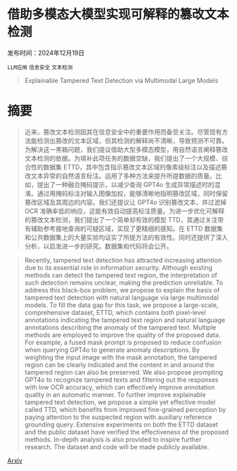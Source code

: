# 借助多模态大模型实现可解释的篡改文本检测

发布时间：2024年12月19日

`LLM应用` `信息安全` `文本检测`

> Explainable Tampered Text Detection via Multimodal Large Models

# 摘要

> 近来，篡改文本检测因其在信息安全中的重要作用而备受关注。尽管现有方法能检测出篡改的文本区域，但其检测的解释尚不清晰，导致预测不可靠。为解决这一黑箱问题，我们提议借助大型多模态模型，用自然语言阐释篡改文本检测的依据。为填补此项任务的数据空缺，我们提出了一个大规模、综合性的数据集 ETTD，其中包含指示篡改文本区域的像素级标注以及描述篡改文本异常的自然语言标注。运用了多种方法来提升所提数据的质量。比如，提出了一种融合掩码提示，以减少查询 GPT4o 生成异常描述时的混淆。通过用掩码标注对输入图像加权，能够清晰地指明篡改区域，同时保留篡改区域及其周边的内容。我们还提议让 GPT4o 识别篡改文本，并过滤掉 OCR 准确率低的响应，这能有效自动提高标注质量。为进一步优化可解释的篡改文本检测，我们提出了一个简单却有效的模型 TTD，其通过关注带有辅助参考接地查询的可疑区域，实现了更精细的感知。在 ETTD 数据集和公共数据集上的大量实验均证实了所提方法的有效性。同时还提供了深入分析，以启发进一步的研究。数据集和代码将会公开。

> Recently, tampered text detection has attracted increasing attention due to its essential role in information security. Although existing methods can detect the tampered text region, the interpretation of such detection remains unclear, making the prediction unreliable. To address this black-box problem, we propose to explain the basis of tampered text detection with natural language via large multimodal models. To fill the data gap for this task, we propose a large-scale, comprehensive dataset, ETTD, which contains both pixel-level annotations indicating the tampered text region and natural language annotations describing the anomaly of the tampered text. Multiple methods are employed to improve the quality of the proposed data. For example, a fused mask prompt is proposed to reduce confusion when querying GPT4o to generate anomaly descriptions. By weighting the input image with the mask annotation, the tampered region can be clearly indicated and the content in and around the tampered region can also be preserved. We also propose prompting GPT4o to recognize tampered texts and filtering out the responses with low OCR accuracy, which can effectively improve annotation quality in an automatic manner. To further improve explainable tampered text detection, we propose a simple yet effective model called TTD, which benefits from improved fine-grained perception by paying attention to the suspected region with auxiliary reference grounding query. Extensive experiments on both the ETTD dataset and the public dataset have verified the effectiveness of the proposed methods. In-depth analysis is also provided to inspire further research. The dataset and code will be made publicly available.

[Arxiv](https://arxiv.org/abs/2412.14816)
